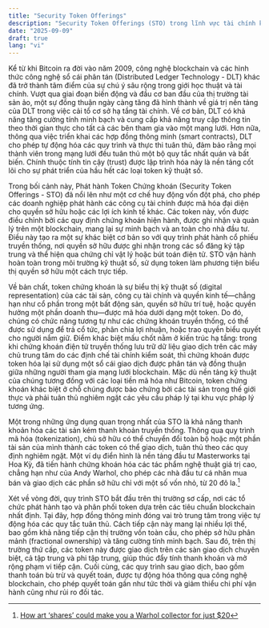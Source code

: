 ```yaml
---
title: "Security Token Offerings"
description: "Security Token Offerings (STO) trong lĩnh vực tài chính kỹ thuật số."
date: "2025-09-09"
draft: true
lang: "vi"
---
```


Kể từ khi Bitcoin ra đời vào năm 2009, công nghệ blockchain và các hình thức công nghệ sổ cái phân tán (Distributed Ledger Technology - DLT) khác đã trở thành tâm điểm của sự chú ý sâu rộng trong giới học thuật và tài chính. Vượt qua giai đoạn biến động và đầu cơ ban đầu của thị trường tài sản ảo, một sự đồng thuận ngày càng tăng đã hình thành về giá trị nền tảng của DLT trong việc cải tổ cơ sở hạ tầng tài chính. Về cơ bản, DLT có khả năng tăng cường tính minh bạch và cung cấp khả năng truy cập thông tin theo thời gian thực cho tất cả các bên tham gia vào một mạng lưới. Hơn nữa, thông qua việc triển khai các hợp đồng thông minh (smart contracts), DLT cho phép tự động hóa các quy trình và thực thi tuân thủ, đảm bảo rằng mọi thành viên trong mạng lưới đều tuân thủ một bộ quy tắc nhất quán và bất biến. Chính thuộc tính tin cậy (trust) được lập trình hóa này là nền tảng cốt lõi cho sự phát triển của hầu hết các loại token kỹ thuật số.

Trong bối cảnh này, Phát hành Token Chứng khoán (Security Token Offerings - STO) đã nổi lên như một cơ chế huy động vốn đột phá, cho phép các doanh nghiệp phát hành các công cụ tài chính được mã hóa đại diện cho quyền sở hữu hoặc các lợi ích kinh tế khác. Các token này, vốn được điều chỉnh bởi các quy định chứng khoán hiện hành, được ghi nhận và quản lý trên một blockchain, mang lại sự minh bạch và an toàn cho nhà đầu tư. Điều này tạo ra một sự khác biệt cơ bản so với quy trình phát hành cổ phiếu truyền thống, nơi quyền sở hữu được ghi nhận trong các sổ đăng ký tập trung và thể hiện qua chứng chỉ vật lý hoặc bút toán điện tử. STO vận hành hoàn toàn trong môi trường kỹ thuật số, sử dụng token làm phương tiện biểu thị quyền sở hữu một cách trực tiếp.

Về bản chất, token chứng khoán là sự biểu thị kỹ thuật số (digital representation) của các tài sản, công cụ tài chính và quyền kinh tế—chẳng hạn như cổ phần trong một bất động sản, quyền sở hữu trí tuệ, hoặc quyền hưởng một phần doanh thu—được mã hóa dưới dạng một token. Do đó, chúng có chức năng tương tự như các chứng khoán truyền thống, có thể được sử dụng để trả cổ tức, phân chia lợi nhuận, hoặc trao quyền biểu quyết cho người nắm giữ. Điểm khác biệt mấu chốt nằm ở kiến trúc hạ tầng: trong khi chứng khoán điện tử truyền thống lưu trữ dữ liệu giao dịch trên các máy chủ trung tâm do các định chế tài chính kiểm soát, thì chứng khoán được token hóa lại sử dụng một sổ cái giao dịch được phân tán và đồng thuận giữa những người tham gia mạng lưới blockchain. Mặc dù nền tảng kỹ thuật của chúng tương đồng với các loại tiền mã hóa như Bitcoin, token chứng khoán khác biệt ở chỗ chúng được bảo chứng bởi các tài sản trong thế giới thực và phải tuân thủ nghiêm ngặt các yêu cầu pháp lý tại khu vực pháp lý tương ứng.

Một trong những ứng dụng quan trọng nhất của STO là khả năng thanh khoản hóa các tài sản kém thanh khoản truyền thống. Thông qua quy trình mã hóa (tokenization), chủ sở hữu có thể chuyển đổi toàn bộ hoặc một phần tài sản của mình thành các token có thể giao dịch, tuân thủ theo các quy định nghiêm ngặt. Một ví dụ điển hình là nền tảng đầu tư Masterworks tại Hoa Kỳ, đã tiến hành chứng khoán hóa các tác phẩm nghệ thuật giá trị cao, chẳng hạn như của Andy Warhol, cho phép các nhà đầu tư cá nhân mua bán và giao dịch các phần sở hữu chỉ với một số vốn nhỏ, từ 20 đô la.[^6]

Xét về vòng đời, quy trình STO bắt đầu trên thị trường sơ cấp, nơi các tổ chức phát hành tạo và phân phối token dựa trên các tiêu chuẩn blockchain nhất định. Tại đây, hợp đồng thông minh đóng vai trò trung tâm trong việc tự động hóa các quy tắc tuân thủ. Cách tiếp cận này mang lại nhiều lợi thế, bao gồm khả năng tiếp cận thị trường vốn toàn cầu, cho phép sở hữu phân mảnh (fractional ownership) và tăng cường tính minh bạch. Sau đó, trên thị trường thứ cấp, các token này được giao dịch trên các sàn giao dịch chuyên biệt, cả tập trung và phi tập trung, giúp thúc đẩy tính thanh khoản và mở rộng phạm vi tiếp cận. Cuối cùng, các quy trình sau giao dịch, bao gồm thanh toán bù trừ và quyết toán, được tự động hóa thông qua công nghệ blockchain, cho phép quyết toán gần như tức thời và giảm thiểu chi phí vận hành cũng như rủi ro đối tác.

[^6]: [How art ‘shares’ could make you a Warhol collector for just $20](https://edition.cnn.com/style/article/shares-art-collecting/index.html)
